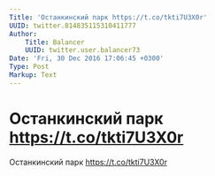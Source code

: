 ```yaml
---
Title: 'Останкинский парк https://t.co/tkti7U3X0r'
UUID: twitter.814835115310411777
Author:
    Title: Balancer
    UUID: twitter.user.balancer73
Date: 'Fri, 30 Dec 2016 17:06:45 +0300'
Type: Post
Markup: Text
---
```


# Останкинский парк https://t.co/tkti7U3X0r

Останкинский парк https://t.co/tkti7U3X0r